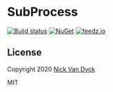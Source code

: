# SubProcess

[![Build status][ci-badge]][ci-url]
[![NuGet][nuget-package-badge]][nuget-package-url]
[![feedz.io][feedz-package-badge]][feedz-package-url]


## License

Copyright 2020 [Nick Van Dyck](https://nvd.codes)

MIT

[ci-url]: https://github.com/nickvdyck/subprocess
[ci-badge]: https://github.com/nickvdyck/subprocess/workflows/Main/badge.svg

[nuget-package-url]: https://www.nuget.org/packages/Nvd.SubProcess/
[nuget-package-badge]: https://img.shields.io/nuget/v/Nvd.SubProcess.svg?style=flat-square&label=nuget

[feedz-package-url]: https://f.feedz.io/nvd/nvd-subprocess/packages/Nvd.SubProcess/latest/download
[feedz-package-badge]: https://img.shields.io/badge/endpoint.svg?url=https%3A%2F%2Ff.feedz.io%2Fnvd%2Fnvd-subprocess%2Fshield%2FNvd.SubProcess%2Flatest&label=Nvd.SubProcess
